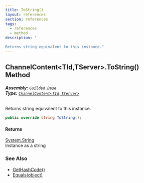 ```yaml
---
title: ToString()
layout: references
section: references
tags:
  - references
  - method
description: "

Returns string equivalent to this instance."
---
```


## ChannelContent<TId,TServer>.ToString() Method
###### **Assembly:** `Guilded.Base`<br/>**Type:** [`ChannelContent<TId,TServer>`](ChannelContent_TId,TServer_ 'Guilded.Base.Content.ChannelContent<TId,TServer>')

Returns string equivalent to this instance.

```csharp
public override string ToString();
```

#### Returns
[System.String](https://docs.microsoft.com/en-us/dotnet/api/System.String 'System.String')  
Instance as a string

### See Also
- [GetHashCode()](ChannelContent_TId,TServer_.GetHashCode() 'Guilded.Base.Content.ChannelContent<TId,TServer>.GetHashCode()')
- [Equals(object)](ChannelContent_TId,TServer_.Equals(object) 'Guilded.Base.Content.ChannelContent<TId,TServer>.Equals(object)')